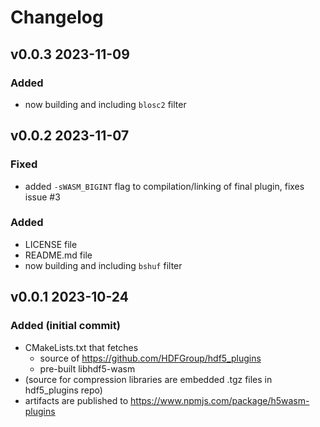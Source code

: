 # Changelog
## v0.0.3 2023-11-09
### Added
 - now building and including `blosc2` filter
## v0.0.2 2023-11-07
### Fixed
 - added `-sWASM_BIGINT` flag to compilation/linking of final plugin, fixes issue #3
### Added
 - LICENSE file
 - README.md file
 - now building and including `bshuf` filter
## v0.0.1 2023-10-24
### Added (initial commit)
 - CMakeLists.txt that fetches
   - source of https://github.com/HDFGroup/hdf5_plugins
   - pre-built libhdf5-wasm
 - (source for compression libraries are embedded .tgz files in hdf5_plugins repo)
 - artifacts are published to https://www.npmjs.com/package/h5wasm-plugins
